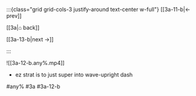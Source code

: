 :::{class="grid grid-cols-3 justify-around text-center w-full"}
[[3a-11-b|← prev]]

[[3a|⌂ back]]

[[3a-13-b|next →]]

:::

![[3a-12-b.any%.mp4]]

* ez strat is to just super into wave-upright dash

#any% #3a #3a-12-b
